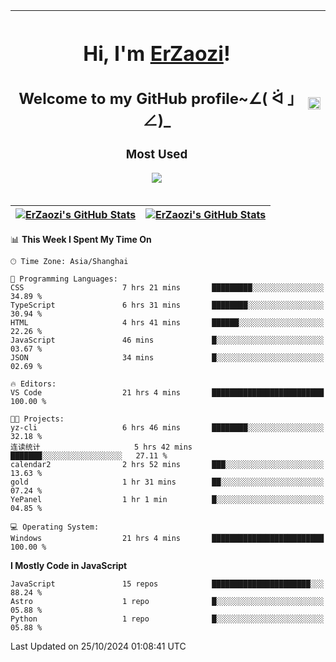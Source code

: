 |<h1>Hi, I'm <a href="https://github.com/erzaozi">ErZaozi</a>! </h1><h2>Welcome to my GitHub profile~∠( ᐛ 」∠)_</h2><p><h3>Most Used</h3><img src="https://skillicons.dev/icons?i=github,vscode,visualstudio,ubuntu,postman,pycharm,webstorm,git,docker"></p>|<img decoding="async" align=center src="https://cdn.jsdelivr.net/gh/erzaozi/erzaozi/image.gif" width="100%">|
| ----- | ----- |

| <a href="https://github.com/erzaozi"><img align="center" src="https://github-readme-stats.vercel.app/api/top-langs/?username=erzaozi&title_color=44cef6&text_color=4b5cc4&icon_color=2bbc8a&bg_color=white&langs_count=4&hide_border=true" alt="ErZaozi's GitHub Stats" /></a> | <a href="https://github.com/erzaozi"><img align="center" src="https://github-readme-stats.vercel.app/api?username=erzaozi&show_icons=true&line_height=27&count_private=true&title_color=44cef6&text_color=4b5cc4&icon_color=2bbc8a&bg_color=white&hide_border=true" alt="ErZaozi's GitHub Stats" /></a> |
| ----- | ----- |
<!--START_SECTION:waka-->
📊 **This Week I Spent My Time On** 

```text
🕑︎ Time Zone: Asia/Shanghai

💬 Programming Languages: 
CSS                      7 hrs 21 mins       █████████░░░░░░░░░░░░░░░░   34.89 % 
TypeScript               6 hrs 31 mins       ████████░░░░░░░░░░░░░░░░░   30.94 % 
HTML                     4 hrs 41 mins       ██████░░░░░░░░░░░░░░░░░░░   22.26 % 
JavaScript               46 mins             █░░░░░░░░░░░░░░░░░░░░░░░░   03.67 % 
JSON                     34 mins             █░░░░░░░░░░░░░░░░░░░░░░░░   02.69 % 

🔥 Editors: 
VS Code                  21 hrs 4 mins       █████████████████████████   100.00 % 

🐱‍💻 Projects: 
yz-cli                   6 hrs 46 mins       ████████░░░░░░░░░░░░░░░░░   32.18 % 
连读统计                     5 hrs 42 mins       ███████░░░░░░░░░░░░░░░░░░   27.11 % 
calendar2                2 hrs 52 mins       ███░░░░░░░░░░░░░░░░░░░░░░   13.63 % 
gold                     1 hr 31 mins        ██░░░░░░░░░░░░░░░░░░░░░░░   07.24 % 
YePanel                  1 hr 1 min          █░░░░░░░░░░░░░░░░░░░░░░░░   04.85 % 

💻 Operating System: 
Windows                  21 hrs 4 mins       █████████████████████████   100.00 % 
```

**I Mostly Code in JavaScript** 

```text
JavaScript               15 repos            ██████████████████████░░░   88.24 % 
Astro                    1 repo              █░░░░░░░░░░░░░░░░░░░░░░░░   05.88 % 
Python                   1 repo              █░░░░░░░░░░░░░░░░░░░░░░░░   05.88 % 
```




 Last Updated on 25/10/2024 01:08:41 UTC
<!--END_SECTION:waka-->
